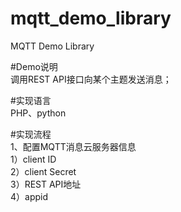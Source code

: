 # mqtt_demo_library
MQTT Demo Library

#Demo说明  
调用REST API接口向某个主题发送消息； 

#实现语言  
PHP、python

#实现流程  
1、配置MQTT消息云服务器信息  
1）client ID  
2）client Secret  
3）REST API地址  
4）appid  
